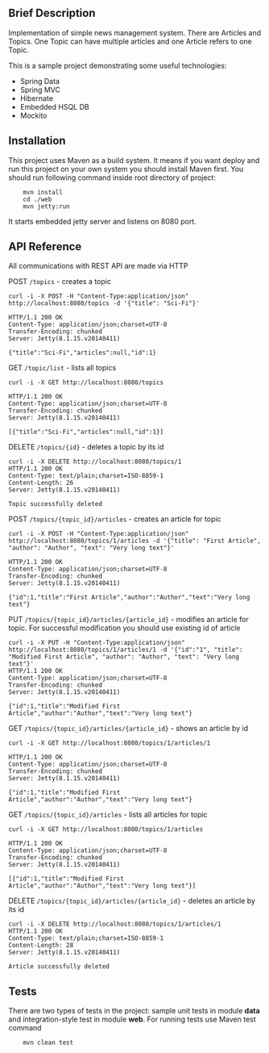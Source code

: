 ## Brief Description

Implementation of simple news management system. There are Articles and Topics. One Topic can have multiple articles and one Article refers to one Topic.

This is a sample project demonstrating some useful technologies:

* Spring Data
* Spring MVC
* Hibernate
* Embedded HSQL DB
* Mockito

## Installation

This project uses Maven as a build system. It means if you want deploy and run this project on your own system you should install Maven first. You should run following command inside root directory of project:
```
	mvn install
	cd ./web
	mvn jetty:run
```
It starts embedded jetty server and listens on 8080 port.

## API Reference
All communications with REST API are made via HTTP

POST `/topics` - creates a topic
```
curl -i -X POST -H "Content-Type:application/json" http://localhost:8080/topics -d '{"title": "Sci-Fi"}'

HTTP/1.1 200 OK
Content-Type: application/json;charset=UTF-8
Transfer-Encoding: chunked
Server: Jetty(8.1.15.v20140411)

{"title":"Sci-Fi","articles":null,"id":1}
```

GET `/topic/list` - lists all topics
```
curl -i -X GET http://localhost:8080/topics

HTTP/1.1 200 OK
Content-Type: application/json;charset=UTF-8
Transfer-Encoding: chunked
Server: Jetty(8.1.15.v20140411)

[{"title":"Sci-Fi","articles":null,"id":1}]
```

DELETE `/topics/{id}` - deletes a topic by its id
```
curl -i -X DELETE http://localhost:8080/topics/1
HTTP/1.1 200 OK
Content-Type: text/plain;charset=ISO-8859-1
Content-Length: 26
Server: Jetty(8.1.15.v20140411)

Topic successfully deleted
```

POST `/topics/{topic_id}/articles` - creates an article for topic
```
curl -i -X POST -H "Content-Type:application/json" http://localhost:8080/topics/1/articles -d '{"title": "First Article", "author": "Author", "text": "Very long text"}'

HTTP/1.1 200 OK
Content-Type: application/json;charset=UTF-8
Transfer-Encoding: chunked
Server: Jetty(8.1.15.v20140411)

{"id":1,"title":"First Article","author":"Author","text":"Very long text"}
```

PUT `/topics/{topic_id}/articles/{article_id}` - modifies an article for topic. For successful modification you should use existing id of article
```
curl -i -X PUT -H "Content-Type:application/json" http://localhost:8080/topics/1/articles/1 -d '{"id":"1", "title": "Modified First Article", "author": "Author", "text": "Very long text"}'
HTTP/1.1 200 OK
Content-Type: application/json;charset=UTF-8
Transfer-Encoding: chunked
Server: Jetty(8.1.15.v20140411)

{"id":1,"title":"Modified First Article","author":"Author","text":"Very long text"}
```

GET `/topics/{topic_id}/articles/{article_id}` - shows an article by id
```
curl -i -X GET http://localhost:8080/topics/1/articles/1

HTTP/1.1 200 OK
Content-Type: application/json;charset=UTF-8
Transfer-Encoding: chunked
Server: Jetty(8.1.15.v20140411)

{"id":1,"title":"Modified First Article","author":"Author","text":"Very long text"}
```

GET `/topics/{topic_id}/articles` - lists all articles for topic
```
curl -i -X GET http://localhost:8080/topics/1/articles

HTTP/1.1 200 OK
Content-Type: application/json;charset=UTF-8
Transfer-Encoding: chunked
Server: Jetty(8.1.15.v20140411)

[{"id":1,"title":"Modified First Article","author":"Author","text":"Very long text"}]
```

DELETE `/topics/{topic_id}/articles/{article_id}` - deletes an article by its id
```
curl -i -X DELETE http://localhost:8080/topics/1/articles/1
HTTP/1.1 200 OK
Content-Type: text/plain;charset=ISO-8859-1
Content-Length: 28
Server: Jetty(8.1.15.v20140411)

Article successfully deleted
```

## Tests
There are two types of tests in the project: sample unit tests in module **data** and integration-style test in module **web**.
For running tests use Maven test command
```
 	mvn clean test
```